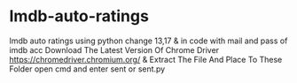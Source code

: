 # Imdb-auto-ratings
Imdb auto ratings using python
change 13,17 & in code with mail and pass of imdb acc Download The Latest Version Of Chrome Driver https://chromedriver.chromium.org/ & Extract The File And Place To These Folder open cmd and enter sent or sent.py
